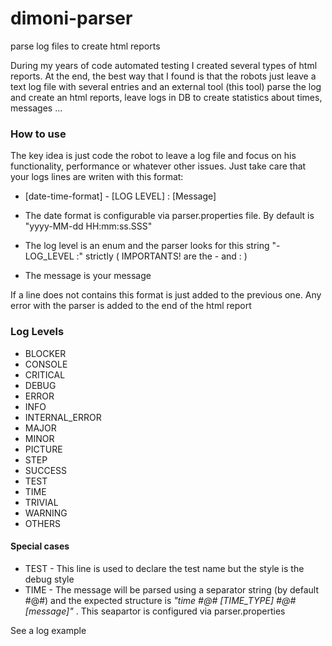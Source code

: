 # dimoni-parser
parse log files to create html reports

During my years of code automated testing I created several types of html reports. At the end, the best way that I found is that the robots just leave a text log file with several entries and an external tool (this tool) parse the log and create an html reports, leave logs in DB to create statistics about times, messages ...

### How to use
The key idea is just code the robot to leave a log file and focus on his functionality, performance or whatever other issues. Just take care that your logs lines are writen with this format:
* [date-time-format] - [LOG LEVEL] : [Message]

* The date format is configurable via parser.properties file. By default is "yyyy-MM-dd HH:mm:ss.SSS"
* The log level is an enum and the parser looks for this string "- LOG_LEVEL :" strictly ( IMPORTANTS! are the - and : )
* The message is your message

If a line does not contains this format is just added to the previous one.
Any error with the parser is added to the end of the html report

### Log Levels
* BLOCKER
* CONSOLE 
* CRITICAL
* DEBUG 
* ERROR 
* INFO
* INTERNAL_ERROR 
* MAJOR 
* MINOR 
* PICTURE
* STEP
* SUCCESS
* TEST
* TIME
* TRIVIAL 
* WARNING
* OTHERS 

#### Special cases
* TEST - This line is used to declare the test name but the style is the debug style
* TIME - The message will be parsed using a separator string (by default #@#) and the expected structure is *"time #@# [TIME_TYPE] #@# [message]"* . This seapartor is configured via parser.properties

See a log example 
